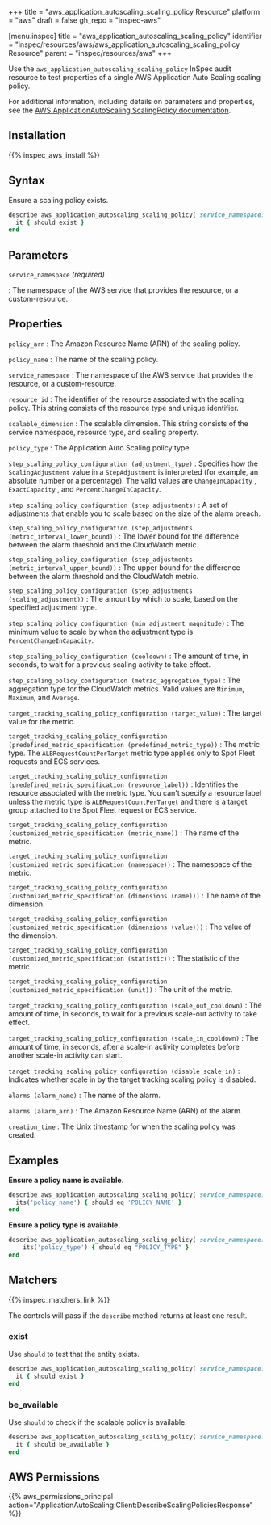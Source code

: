 +++
title = "aws_application_autoscaling_scaling_policy Resource"
platform = "aws"
draft = false
gh_repo = "inspec-aws"

[menu.inspec]
title = "aws_application_autoscaling_scaling_policy"
identifier = "inspec/resources/aws/aws_application_autoscaling_scaling_policy Resource"
parent = "inspec/resources/aws"
+++

Use the `aws_application_autoscaling_scaling_policy` InSpec audit resource to test properties of a single AWS Application Auto Scaling scaling policy.

For additional information, including details on parameters and properties, see the [AWS ApplicationAutoScaling ScalingPolicy documentation](https://docs.aws.amazon.com/AWSCloudFormation/latest/UserGuide/aws-resource-applicationautoscaling-scalingpolicy.html).

## Installation

{{% inspec_aws_install %}}

## Syntax

Ensure a scaling policy exists.

```ruby
describe aws_application_autoscaling_scaling_policy( service_namespace: 'SERVICE_NAMESPACE' ) do
  it { should exist }
end
```

## Parameters

`service_namespace` _(required)_

: The namespace of the AWS service that provides the resource, or a custom-resource.

## Properties

`policy_arn`
: The Amazon Resource Name (ARN) of the scaling policy.

`policy_name`
: The name of the scaling policy.

`service_namespace`
: The namespace of the AWS service that provides the resource, or a custom-resource.

`resource_id`
: The identifier of the resource associated with the scaling policy. This string consists of the resource type and unique identifier.

`scalable_dimension`
: The scalable dimension. This string consists of the service namespace, resource type, and scaling property.

`policy_type`
: The Application Auto Scaling policy type.

`step_scaling_policy_configuration (adjustment_type)`
: Specifies how the `ScalingAdjustment` value in a `StepAdjustment` is interpreted (for example, an absolute number or a percentage). The valid values are `ChangeInCapacity` , `ExactCapacity` , and `PercentChangeInCapacity`.

`step_scaling_policy_configuration (step_adjustments)`
: A set of adjustments that enable you to scale based on the size of the alarm breach.

`step_scaling_policy_configuration (step_adjustments (metric_interval_lower_bound))`
: The lower bound for the difference between the alarm threshold and the CloudWatch metric.

`step_scaling_policy_configuration (step_adjustments (metric_interval_upper_bound))`
: The upper bound for the difference between the alarm threshold and the CloudWatch metric.

`step_scaling_policy_configuration (step_adjustments (scaling_adjustment))`
: The amount by which to scale, based on the specified adjustment type.

`step_scaling_policy_configuration (min_adjustment_magnitude)`
: The minimum value to scale by when the adjustment type is `PercentChangeInCapacity`.

`step_scaling_policy_configuration (cooldown)`
: The amount of time, in seconds, to wait for a previous scaling activity to take effect.

`step_scaling_policy_configuration (metric_aggregation_type)`
: The aggregation type for the CloudWatch metrics. Valid values are `Minimum`, `Maximum`, and `Average`.

`target_tracking_scaling_policy_configuration (target_value)`
: The target value for the metric.

`target_tracking_scaling_policy_configuration (predefined_metric_specification (predefined_metric_type))`
: The metric type. The `ALBRequestCountPerTarget` metric type applies only to Spot Fleet requests and ECS services.

`target_tracking_scaling_policy_configuration (predefined_metric_specification (resource_label))`
: Identifies the resource associated with the metric type. You can't specify a resource label unless the metric type is `ALBRequestCountPerTarget` and there is a target group attached to the Spot Fleet request or ECS service.

`target_tracking_scaling_policy_configuration (customized_metric_specification (metric_name))`
: The name of the metric.

`target_tracking_scaling_policy_configuration (customized_metric_specification (namespace))`
: The namespace of the metric.

`target_tracking_scaling_policy_configuration (customized_metric_specification (dimensions (name)))`
: The name of the dimension.

`target_tracking_scaling_policy_configuration (customized_metric_specification (dimensions (value)))`
: The value of the dimension.

`target_tracking_scaling_policy_configuration (customized_metric_specification (statistic))`
: The statistic of the metric.

`target_tracking_scaling_policy_configuration (customized_metric_specification (unit))`
: The unit of the metric.

`target_tracking_scaling_policy_configuration (scale_out_cooldown)`
: The amount of time, in seconds, to wait for a previous scale-out activity to take effect.

`target_tracking_scaling_policy_configuration (scale_in_cooldown)`
: The amount of time, in seconds, after a scale-in activity completes before another scale-in activity can start.

`target_tracking_scaling_policy_configuration (disable_scale_in)`
: Indicates whether scale in by the target tracking scaling policy is disabled.

`alarms (alarm_name)`
: The name of the alarm.

`alarms (alarm_arn)`
: The Amazon Resource Name (ARN) of the alarm.

`creation_time`
: The Unix timestamp for when the scaling policy was created.

## Examples

**Ensure a policy name is available.**

```ruby
describe aws_application_autoscaling_scaling_policy( service_namespace: 'SERVICE_NAMESPACE' ) do
  its('policy_name') { should eq 'POLICY_NAME' }
end
```

**Ensure a policy type is available.**

```ruby
describe aws_application_autoscaling_scaling_policy( service_namespace: 'SERVICE_NAMESPACE' ) do
    its('policy_type') { should eq "POLICY_TYPE" }
end
```

## Matchers

{{% inspec_matchers_link %}}

The controls will pass if the `describe` method returns at least one result.

### exist

Use `should` to test that the entity exists.

```ruby
describe aws_application_autoscaling_scaling_policy( service_namespace: 'SERVICE_NAMESPACE' ) do
  it { should exist }
end
```

### be_available

Use `should` to check if the scalable policy is available.

```ruby
describe aws_application_autoscaling_scaling_policy( service_namespace: 'SERVICE_NAMESPACE' ) do
  it { should be_available }
end
```

## AWS Permissions

{{% aws_permissions_principal action="ApplicationAutoScaling:Client:DescribeScalingPoliciesResponse" %}}

